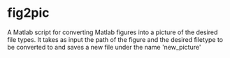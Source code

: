 # fig2pic

A Matlab script for converting Matlab figures into a picture of the desired file types. It takes as input the path of the figure and the desired filetype to be converted to 
and saves a new file under the name 'new_picture'
